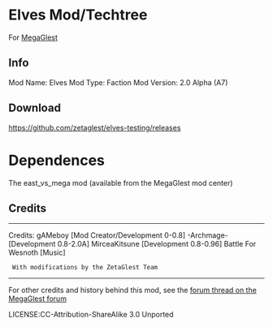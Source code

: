 # Elves Mod/Techtree

For [MegaGlest](https://megaglest.org)

## Info

Mod Name: Elves
Mod Type: Faction
Mod Version: 2.0 Alpha (A7)

## Download

https://github.com/zetaglest/elves-testing/releases

# Dependences

The east_vs_mega mod (available from the MegaGlest mod center)


## Credits

------------------

Credits: gAMeboy [Mod Creator/Development 0-0.8]
	 -Archmage- [Development 0.8-2.0A]
	 MirceaKitsune [Development 0.8-0.96]
	 Battle For Wesnoth [Music]

	 With modifications by the ZetaGlest Team

------------------

For other credits and history behind this mod, see the [forum thread on
the MegaGlest
forum](https://forum.megaglest.org/index.php?topic=3944.0)

LICENSE:CC-Attribution-ShareAlike 3.0 Unported

